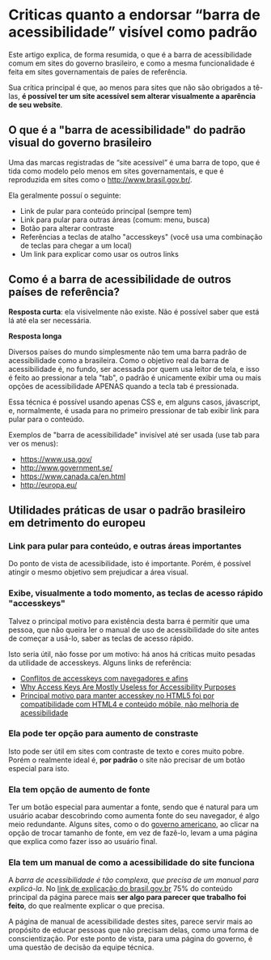 # Criticas quanto a endorsar “barra de acessibilidade” visível como padrão
Este artigo explica, de forma resumida, o que é a barra de acessibilidade
comum em sites do governo brasileiro, e como a mesma funcionalidade é feita
em sites governamentais de paíes de referência.

Sua crítica principal é que, ao menos para sites que não são obrigados a
tê-las, **é possível ter um site acessível sem alterar visualmente a
aparência de seu website**.


## O que é a "barra de acessibilidade" do padrão visual do governo brasileiro

Uma das marcas registradas de “site acessível” é uma barra de topo, 
que é tida como modelo pelo menos em sites governamentais, e que é
reproduzida em sites como o http://www.brasil.gov.br/.

Ela geralmente possuí o seguinte:

- Link de pular para conteúdo principal (sempre tem)
- Link para pular para outras áreas (comum: menu, busca)
- Botão para alterar contraste
- Referências a teclas de atalho "accesskeys" (você usa uma combinação de 
teclas para chegar a um local)
- Um link para explicar como usar os outros links

## Como é a barra de acessibilidade de outros países de referência?

**Resposta curta**: ela visivelmente não existe. Não é possível saber que está
lá até ela ser necessária.

**Resposta longa**

Diversos países do mundo simplesmente não tem uma barra padrão 
de acessibilidade como a brasileira. Como o objetivo real da barra de 
acessibilidade é, no fundo, ser acessada por quem usa leitor de tela, e isso é
feito ao pressionar a tela "tab", o padrão é unicamente exibir uma ou mais 
opções de acessibilidade APENAS quando a tecla tab é pressionada.

Essa técnica é possível usando apenas CSS e, em alguns casos, jávascript, e,
normalmente, é usada para no primeiro pressionar de tab exibir link para
pular para o conteúdo.

Exemplos de "barra de acessibilidade" invisível até ser usada (use tab para
ver os menus):
- https://www.usa.gov/
- http://www.government.se/
- https://www.canada.ca/en.html
- http://europa.eu/

## Utilidades práticas de usar o padrão brasileiro em detrimento do europeu

### Link para pular para conteúdo, e outras áreas importantes

Do ponto de vista de acessibilidade, isto é importante. Porém, é possível
atingir o mesmo objetivo sem prejudicar a área visual.

### Exibe, visualmente a todo momento, as teclas de acesso rápido "accesskeys"

Talvez o principal motivo para existência desta barra é permitir que uma
pessoa, que não queira ler o manual de uso de acessibilidade do site antes
de começar a usá-lo, saber as teclas de acesso rápido.

Isto seria útil, não fosse por um motivo: há anos há críticas muito pesadas
da utilidade de accesskeys. Alguns links de referência:

- [Conflitos de accesskeys com navegadores e afins](http://webaim.org/techniques/keyboard/accesskey#browserconflicts)
- [Why Access Keys Are Mostly Useless for Accessibility Purposes](http://www.thesitewizard.com/webdesign/access-keys-are-useless.shtml)
- [Principal motivo para manter accesskey no HTML5 foi por compatibilidade com HTML4 e conteúdo móbile, não melhoria de acessibilidade](http://www.punkchip.com/the-accesskey-attribute/)

### Ela pode ter opção para aumento de constraste

Isto pode ser útil em sites com contraste de texto e cores muito pobre.
Porém o realmente ideal é, **por padrão** o site não precisar de um
botão especial para isto.

### Ela tem opção de aumento de fonte

Ter um botão especial para aumentar a fonte, sendo que é natural para
um usuário acabar descobrindo como aumenta fonte do seu navegador, é
algo meio redundante. Alguns sites, como o do [governo americano](https://www.usa.gov/change-text),
ao clicar na opção de trocar tamanho de fonte, em vez de fazê-lo,
levam a uma página que explica como fazer isso ao usuário final.

### Ela tem um manual de como a acessibilidade do site funciona

A _barra de acessibilidade é tão complexa, que precisa de um manual
para explicá-la_. No [link de explicação do brasil.gov.br](http://www.brasil.gov.br/acessibilidade)
75% do conteúdo principal da página parece mais **ser algo para
parecer que trabalho foi feito**, do que realmente explicar o que
precisa.

A página de manual de acessibilidade destes sites, parece servir
mais ao propósito de educar pessoas que não precisam delas, como
uma forma de conscientização. Por este ponto de vista, para uma
página do governo, é uma questão de decisão da equipe técnica.
